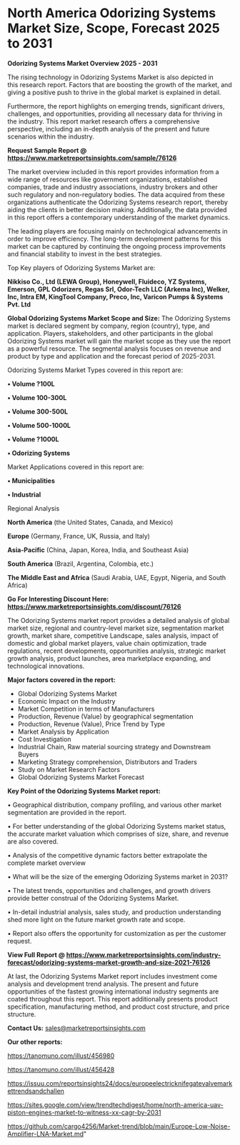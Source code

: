 # North America Odorizing Systems Market Size, Scope, Forecast 2025 to 2031

<Strong> Odorizing Systems Market Overview 2025 - 2031</strong>

The rising technology in Odorizing Systems Market is also depicted in this research report. Factors that are boosting the growth of the market, and giving a positive push to thrive in the global market is explained in detail.

Furthermore, the report highlights on emerging trends, significant drivers, challenges, and opportunities, providing all necessary data for thriving in the industry. This report market research offers a comprehensive perspective, including an in-depth analysis of the present and future scenarios within the industry.

<strong>Request Sample Report @ <a href=https://www.marketreportsinsights.com/sample/76126>https://www.marketreportsinsights.com/sample/76126</a></strong>

The market overview included in this report provides information from a wide range of resources like government organizations, established companies, trade and industry associations, industry brokers and other such regulatory and non-regulatory bodies. The data acquired from these organizations authenticate the Odorizing Systems research report, thereby aiding the clients in better decision making. Additionally, the data provided in this report offers a contemporary understanding of the market dynamics.

The leading players are focusing mainly on technological advancements in order to improve efficiency. The long-term development patterns for this market can be captured by continuing the ongoing process improvements and financial stability to invest in the best strategies.

Top Key players of Odorizing Systems Market are:

<strong>Nikkiso Co., Ltd (LEWA Group), Honeywell, Fluideco, YZ Systems, Emerson, GPL Odorizers, Regas Srl, Odor-Tech LLC (Arkema Inc), Welker, Inc, Intra EM, KingTool Company, Preco, Inc, Varicon Pumps & Systems Pvt. Ltd</strong>

<strong><b>Global Odorizing Systems Market Scope and Size:</b></strong>
The Odorizing Systems market is declared segment by company, region (country), type, and application. Players, stakeholders, and other participants in the global Odorizing Systems market will gain the market scope as they use the report as a powerful resource. The segmental analysis focuses on revenue and product by type and application and the forecast period of 2025-2031.

Odorizing Systems Market Types covered in this report are:

<strong>• Volume ?100L

• Volume 100-300L

• Volume 300-500L

• Volume 500-1000L

• Volume ?1000L

• Odorizing Systems</strong>

Market Applications covered in this report are:

<strong>• Municipalities

• Industrial</strong> 

Regional Analysis

<strong>North America</strong> (the United States, Canada, and Mexico)

<strong>Europe</strong> (Germany, France, UK, Russia, and Italy)

<strong>Asia-Pacific</strong> (China, Japan, Korea, India, and Southeast Asia)

<strong>South America</strong> (Brazil, Argentina, Colombia, etc.)

<strong>The Middle East and Africa</strong> (Saudi Arabia, UAE, Egypt, Nigeria, and South Africa)

<strong>Go For Interesting Discount Here: <a href=https://www.marketreportsinsights.com/discount/76126>https://www.marketreportsinsights.com/discount/76126</a></strong>

The Odorizing Systems market report provides a detailed analysis of global market size, regional and country-level market size, segmentation market growth, market share, competitive Landscape, sales analysis, impact of domestic and global market players, value chain optimization, trade regulations, recent developments, opportunities analysis, strategic market growth analysis, product launches, area marketplace expanding, and technological innovations.

<strong><b>Major factors covered in the report:</b></strong>
<ul>
  <li>Global Odorizing Systems Market </li>
  <li>Economic Impact on the Industry</li>
  <li>Market Competition in terms of Manufacturers</li>
  <li>Production, Revenue (Value) by geographical segmentation</li>
  <li>Production, Revenue (Value), Price Trend by Type</li>
  <li>Market Analysis by Application</li>
  <li>Cost Investigation</li>
  <li>Industrial Chain, Raw material sourcing strategy and Downstream Buyers</li>
  <li>Marketing Strategy comprehension, Distributors and Traders</li>
  <li>Study on Market Research Factors</li>
  <li>Global Odorizing Systems Market Forecast</li>
</ul>

<strong><b>Key Point of the Odorizing Systems Market report:</b></strong>

• Geographical distribution, company profiling, and various other market segmentation are provided in the report.

• For better understanding of the global Odorizing Systems market status, the accurate market valuation which comprises of size, share, and revenue are also covered.

• Analysis of the competitive dynamic factors better extrapolate the complete market overview

• What will be the size of the emerging Odorizing Systems market in 2031?

• The latest trends, opportunities and challenges, and growth drivers provide better construal of the Odorizing Systems Market.

• In-detail industrial analysis, sales study, and production understanding shed more light on the future market growth rate and scope.

• Report also offers the opportunity for customization as per the customer request.

<strong><b>View Full Report @ <a href=https://www.marketreportsinsights.com/industry-forecast/odorizing-systems-market-growth-and-size-2021-76126>https://www.marketreportsinsights.com/industry-forecast/odorizing-systems-market-growth-and-size-2021-76126</a></b></strong>


At last, the Odorizing Systems Market report includes investment come analysis and development trend analysis. The present and future opportunities of the fastest growing international industry segments are coated throughout this report. This report additionally presents product specification, manufacturing method, and product cost structure, and price structure.

<strong>Contact Us:</strong>
sales@marketreportsinsights.com

<strong>Our other reports:</strong>

<a href=https://tanomuno.com/illust/456980>https://tanomuno.com/illust/456980</a>

<a href=https://tanomuno.com/illust/456428>https://tanomuno.com/illust/456428</a>

<a href=https://issuu.com/reportsinsights24/docs/europeelectricknifegatevalvemarkettrendsandchallen>https://issuu.com/reportsinsights24/docs/europeelectricknifegatevalvemarkettrendsandchallen</a>

<a href=https://sites.google.com/view/trendtechdigest/home/north-america-uav-piston-engines-market-to-witness-xx-cagr-by-2031>https://sites.google.com/view/trendtechdigest/home/north-america-uav-piston-engines-market-to-witness-xx-cagr-by-2031</a>

<a href=https://github.com/cargo4256/Market-trend/blob/main/Europe-Low-Noise-Amplifier-LNA-Market.md>https://github.com/cargo4256/Market-trend/blob/main/Europe-Low-Noise-Amplifier-LNA-Market.md</a>"
